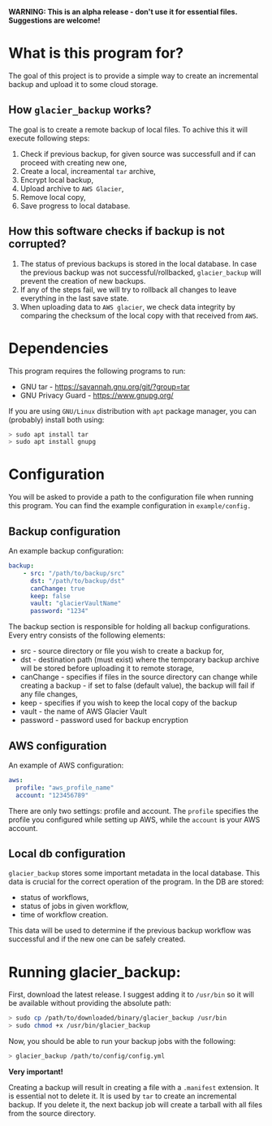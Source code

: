 **WARNING: This is an alpha release - don't use it for essential files. Suggestions are welcome!**

# What is this program for?

The goal of this project is to provide a simple way to create an incremental backup and upload
it to some cloud storage.

## How `glacier_backup` works?

The goal is to create a remote backup of local files. To achive this it will execute following steps:

1. Check if previous backup, for given source was successfull and if can proceed with creating new one,
2. Create a local, increamental `tar` archive,
3. Encrypt local backup,
4. Upload archive to `AWS Glacier`,
5. Remove local copy,
6. Save progress to local database.

## How this software checks if backup is not corrupted?

1. The status of previous backups is stored in the local database. In case the previous backup was not successful/rollbacked, `glacier_backup` will prevent the creation of new backups.
2. If any of the steps fail, we will try to rollback all changes to leave everything in the last save state.
3. When uploading data to `AWS glacier`, we check data integrity by comparing the checksum of the local copy with that received from `AWS`.

# Dependencies

This program requires the following programs to run:

* GNU tar - https://savannah.gnu.org/git/?group=tar
* GNU Privacy Guard - https://www.gnupg.org/

If you are using `GNU/Linux` distribution with `apt` package manager, you can (probably) install both using:

```bash
> sudo apt install tar
> sudo apt install gnupg
```

# Configuration

You will be asked to provide a path to the configuration file when running this program.
You can find the example configuration in `example/config.`

## Backup configuration

An example backup configuration:

```yaml
backup:
    - src: "/path/to/backup/src"
      dst: "/path/to/backup/dst"
      canChange: true
      keep: false
      vault: "glacierVaultName"
      password: "1234"
```

The backup section is responsible for holding all backup configurations. Every entry consists of the following elements:
* src - source directory or file you wish to create a backup for,
* dst - destination path (must exist) where the temporary backup archive will be stored before uploading it to remote storage,
* canChange - specifies if files in the source directory can change while creating a backup - if set to false (default value), the backup will fail if any file changes,
* keep - specifies if you wish to keep the local copy of the backup
* vault - the name of AWS Glacier Vault
* password - password used for backup encryption

## AWS configuration

An example of AWS configuration:

```yaml
aws:
  profile: "aws_profile_name"
  account: "123456789"
```

There are only two settings: profile and account. The `profile` specifies the profile you configured while setting up AWS, while the `account` is your AWS account.

## Local db configuration

`glacier_backup` stores some important metadata in the local database. This data is crucial for the correct operation of the program. In the DB are stored:

* status of workflows,
* status of jobs in given workflow,
* time of workflow creation.

This data will be used to determine if the previous backup workflow was successful and if the new one can be safely created.

# Running glacier_backup:

First, download the latest release. I suggest adding it to `/usr/bin` so it will be available without providing the absolute path:

```bash
> sudo cp /path/to/downloaded/binary/glacier_backup /usr/bin
> sudo chmod +x /usr/bin/glacier_backup
```

Now, you should be able to run your backup jobs with the following:

```bash
> glacier_backup /path/to/config/config.yml
```

**Very important!**

Creating a backup will result in creating a file with a `.manifest` extension. It is essential not to delete it. It is used by `tar` to create an incremental backup. If you delete it, the next backup job will create a tarball with all files from the source directory.
